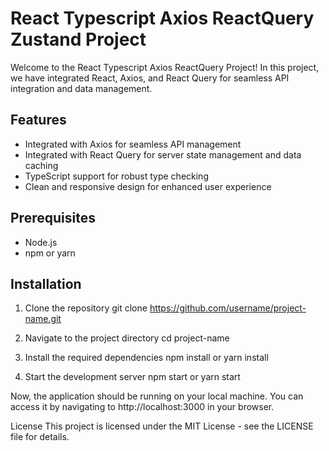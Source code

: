 # React Typescript Axios ReactQuery Zustand Project

Welcome to the React Typescript Axios ReactQuery Project! In this project, we have integrated React, Axios, and React Query for seamless API integration and data management.

## Features

- Integrated with Axios for seamless API management
- Integrated with React Query for server state management and data caching
- TypeScript support for robust type checking
- Clean and responsive design for enhanced user experience

## Prerequisites

- Node.js
- npm or yarn

## Installation

1. Clone the repository
git clone https://github.com/username/project-name.git

2. Navigate to the project directory
cd project-name

3. Install the required dependencies
npm install or yarn install

4. Start the development server
npm start or yarn start

Now, the application should be running on your local machine. You can access it by navigating to http://localhost:3000 in your browser.


License
This project is licensed under the MIT License - see the LICENSE file for details.